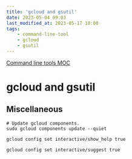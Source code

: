 ```yaml
---
title: 'gcloud and gsutil'
date: 2023-05-04 09:03
last_modified_at: 2023-05-17 10:00
tags:
    - command-line-tool
    - gcloud
    - gsutil
---
```


[Command line tools MOC](Command%20line%20tools%20MOC.md)

# gcloud and gsutil

## Miscellaneous

```shell
# Update gcloud components.
sudo gcloud components update --quiet

gcloud config set interactive/show_help true

gcloud config set interactive/suggest true
```
